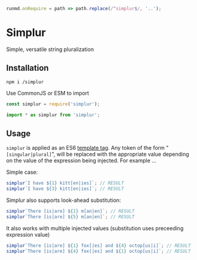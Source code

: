 ```javascript --hide
runmd.onRequire = path => path.replace(/^simplur$/, '..');
```

# Simplur

Simple, versatile string pluralization

## Installation

```
npm i /simplur
```

Use CommonJS or ESM to import

```javascript --run main
const simplur = require('simplur');
```

```javascript
import * as simplur from 'simplur';
```

## Usage

`simplur` is applied as an ES6 [template tag](https://developer.mozilla.org/en-US/docs/Web/JavaScript/Reference/Template_literals).  Any token of the form "`[singular|plural]`", will be replaced with the appropriate value depending on the value of the expression being injected.  For example ...

Simple case:


```javascript --run main
simplur`I have ${1} kitt[en|ies]`; // RESULT
simplur`I have ${3} kitt[en|ies]`; // RESULT
```

Simplur also supports look-ahead substitution:

```javascript --run main
simplur`There [is|are] ${1} m[an|en]`; // RESULT
simplur`There [is|are] ${5} m[an|en]`; // RESULT
```

It also works with multiple injected values (substitution uses preceeding
    expression value)

```javascript --run main
simplur`There [is|are] ${1} fox[|es] and ${4} octop[us|i]`; // RESULT
simplur`There [is|are] ${4} fox[|es] and ${1} octop[us|i]`; // RESULT
```
